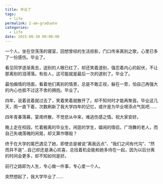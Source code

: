 ```yaml
---
title: 毕业了
tags:
  - life
permalink: I-am-graduate
categories:
  - Life
date: 2015-06-30 00:00:00
---
```


一个人，坐在空荡荡的寝室，回想曾经的生活掠影，门口传来离别之歌，心里已多了一份感伤。毕业了。

看见同学逐渐离去，送别的人眼已红了，却还笑着道别，强忍着内心的起伏，不让那离别的泪滑落。有些人，这可能就是最后一次的道别了。毕业了。

最怕煽情的场面，看着他们离别的情景，总是不敢正视，躲在一旁，怕自己再强大的内心也抵不过这不舍的拥抱。毕业了。

四年，说着说着就过去了，笑着笑着就散开了。却不知何时才能再聚首。毕业这几天，雨一直下着，次数刷新了我大学四年的记忆，或许是为毕业增添点气氛吧……

四年青春落幕，宴席终散，不觉悲从中来，难逃伤感之情。祝大家安好。

晚上走在校园，忙着搬离的毕业生，闲逛的学生，嬉闹的情侣，广场舞的老人，而自己失魂落魄的闲晃，却又算作哪般？

终于在大学的尾巴遇见了她，即使总是被说“离我远点”、“我们之间有代沟”、"然而并不是"…自己却还是满心欢喜，总找着机会能和她多待在一起，因为以后分离的时间会更多，却不知如何是好。

前行之路即为人生，专心做一件事，专心爱一个人。

突然想起了，我大学毕业了……


